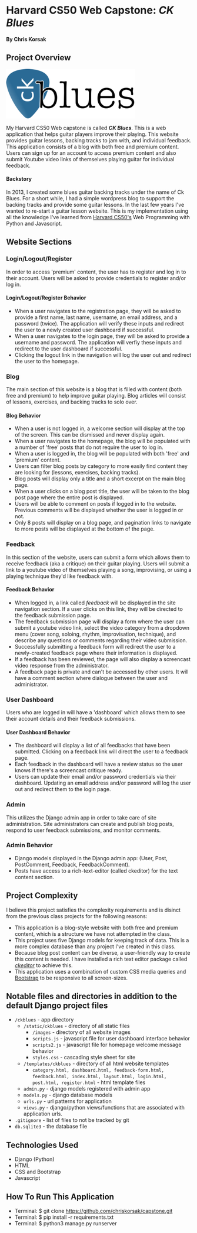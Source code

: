 # Harvard CS50 Web Capstone: *CK Blues*
__By Chris Korsak__

## Project Overview

<img src="ckblues/static/ckblues/images/logo_w_text_outline_2.png" alt="CK Blues" width="350">

My Harvard CS50 Web capstone is called __*CK Blues*__. This is a web application that helps guitar players improve their playing. This website provides guitar lessons, backing tracks to jam with, and individual feedback. This application consists of a blog with both free and premium content. Users can sign up for an account to access premium content and also submit Youtube video links of themselves playing guitar for individual feedback.

#### Backstory

In 2013, I created some blues guitar backing tracks under the name of Ck Blues. For a short while, I had a simple wordpress blog to support the backing tracks and provide some guitar lessons. In the last few years I've wanted to re-start a guitar lesson website. This is my implementation using all the knowledge I've learned from [Harvard CS50's](https://cs50.harvard.edu/web/2020/) Web Programming with Python and Javascript.

## Website Sections

### Login/Logout/Register
In order to access 'premium' content, the user has to register and log in to their account. Users will be asked to provide credentials to register and/or log in.
#### Login/Logout/Register Behavior
* When a user navigates to the registration page, they will be asked to provide a first name, last name, username, an email address, and a password (twice). The application will verify these inputs and redirect the user to a newly created user dashboard if successful.
* When a user navigates to the login page, they will be asked to provide a username and password. The application will verfiy these inputs and redirect to the user dashboard if successful.
* Clicking the logout link in the navigation will log the user out and redirect the user to the homepage.

### Blog
The main section of this website is a blog that is filled with content (both free and premium) to help improve guitar playing. Blog articles will consist of lessons, exercises, and backing tracks to solo over.
#### Blog Behavior
* When a user is not logged in, a welcome section will display at the top of the screen. This can be dismissed and never display again.
* When a user navigates to the homepage, the blog will be populated with a number of 'free' posts that do not require the user to log in.
* When a user is logged in, the blog will be populated with both 'free' and 'premium' content.
* Users can filter blog posts by category to more easily find content they are looking for (lessons, exercises, backing tracks).
* Blog posts will display only a title and a short excerpt on the main blog page.
* When a user clicks on a blog post title, the user will be taken to the blog post page where the entire post is displayed.
* Users will be able to comment on posts if logged in to the website. Previous comments will be displayed whether the user is logged in or not.
* Only 8 posts will display on a blog page, and pagination links to navigate to more posts will be displayed at the bottom of the page.

### Feedback
In this section of the website, users can submit a form which allows them to receive feedback (aka a critique) on their guitar playing. Users will submit a link to a youtube video of themselves playing a song, improvising, or using a playing technique they'd like feedback with.
#### Feedback Behavior
* When logged in, a link called *feedback* will be displayed in the site navigation section. If a user clicks on this link, they will be directed to the feedback submission page.
* The feedback submission page will display a form where the user can submit a youtube video link, select the video category from a dropdown menu (cover song, soloing, rhythm, improvisation, technique), and describe any questions or comments regarding their video submission.
* Successfully submitting a feedback form will redirect the user to a newly-created feedback page where their information is displayed.
* If a feedback has been reviewed, the page will also display a screencast video response from the administrator.
* A feedback page is private and can't be accessed by other users. It will have a comment section where dialogue between the user and administrator.

### User Dashboard
Users who are logged in will have a 'dashboard' which allows them to see their account details and their feedback submissions.
#### User Dashboard Behavior
* The dashboard will display a list of all feedbacks that have been submitted. Clicking on a feedback link will direct the user to a feedback page.
* Each feedback in the dashboard will have a review status so the user knows if there's a screencast critique ready.
* Users can update their email and/or password credentials via their dashboard. Updating an email address and/or password will log the user out and redirect them to the login page.

### Admin
This utilizes the Django admin app in order to take care of site administration. Site administrators can create and publish blog posts, respond to user feedback submissions, and monitor comments.
### Admin Behavior
* Django models displayed in the Django admin app: (User, Post, PostComment, Feedback, FeedbackComment).
* Posts have access to a rich-text-editor (called ckeditor) for the text content section.

## Project Complexity
I believe this project satisfies the complexity requirements and is disinct from the previous class projects for the following reasons:

* This application is a blog-style website with both free and premium content, which is a structure we have not attempted in the class.
* This project uses five Django models for keeping track of data. This is a more complex database than any project I've created in this class.
* Because blog post content can be diverse, a user-friendly way to create this content is needed. I have installed a rich text editor package called [*ckeditor*](https://github.com/django-ckeditor/django-ckeditor) to achieve this.
* This application uses a combination of custom CSS media queries and [Bootstrap](https://getbootstrap.com/) to be responsive to all screen-sizes.

## Notable files and directories in addition to the default Django project files

* `/ckblues` - app directory
  * `/static/ckblues` - directory of all static files
    * `/images` - directory of all website images
    * `scripts.js` - javascript file for user dashboard interface behavior
    * `scripts2.js` - javascript file for homepage welcome message behavior
    * `styles.css` - cascading style sheet for site
  * `/templates/ckblues` - directory of all html website templates
    * `category.html, dashboard.html, feedback-form.html, feedback.html, index.html, layout.html, login.html, post.html, register.html` - html template files
  * `admin.py` - django models registered with admin app
  * `models.py` - django database models
  * `urls.py` - url patterns for application
  * `views.py` - django/python views/functions that are associated with application urls.
* `.gitignore` - list of files to not be tracked by git
* `db.sqlite3` - the database file

## Technologies Used
* Django (Python)
* HTML
* CSS and Bootstrap
* Javascript

## How To Run This Application

* Terminal: $ git clone https://github.com/chriskorsak/capstone.git
* Terminal: $ pip install -r requirements.txt
* Terminal: $ python3 manage.py runserver
